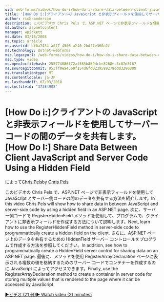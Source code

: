 ```yaml
---
uid: web-forms/videos/how-do-i/how-do-i-share-data-between-client-javascript-and-server-code-using-a-hidden-field
title: '[How Do i:]クライアントの JavaScript と非表示フィールドを使用してサーバー コード間でデータの共有 |Microsoft Docs'
author: rick-anderson
description: このビデオの Chris Pels で、ASP.NET ページで非表示フィールドを使用して JavaScript とサーバー側コードの間のデータを共有する方法を紹介します。 次に、について説明しますどの t.。
ms.author: aspnetcontent
manager: wpickett
ms.date: 03/13/2008
ms.topic: article
ms.assetid: bf0a7434-a017-4506-a240-2bd27e360a2f
ms.technology: dotnet-webforms
msc.legacyurl: /web-forms/videos/how-do-i/how-do-i-share-data-between-client-javascript-and-server-code-using-a-hidden-field
msc.type: video
ms.openlocfilehash: 255774886772af585b859dcbe8268ec3c07d5f67
ms.sourcegitcommit: 953ff9ea4369f154d6fd0239599279ddd3280009
ms.translationtype: MT
ms.contentlocale: ja-JP
ms.lasthandoff: 07/03/2018
ms.locfileid: "37384908"
---
```

<a name="how-do-i-share-data-between-client-javascript-and-server-code-using-a-hidden-field"></a><span data-ttu-id="89b24-104">[How Do i:]クライアントの JavaScript と非表示フィールドを使用してサーバー コードの間のデータを共有します。</span><span class="sxs-lookup"><span data-stu-id="89b24-104">[How Do I:] Share Data Between Client JavaScript and Server Code Using a Hidden Field</span></span>
====================
<span data-ttu-id="89b24-105">によって[Chris Pels](https://twitter.com/chrispels)</span><span class="sxs-lookup"><span data-stu-id="89b24-105">by [Chris Pels](https://twitter.com/chrispels)</span></span>

<span data-ttu-id="89b24-106">このビデオの Chris Pels で、ASP.NET ページで非表示フィールドを使用して JavaScript とサーバー側コードの間のデータを共有する方法を紹介します。</span><span class="sxs-lookup"><span data-stu-id="89b24-106">In this video Chris Pels will show how to share data in between JavaScript and server-side code by using a hidden field in an ASP.NET page.</span></span> <span data-ttu-id="89b24-107">次に、サーバー側コードで RegisterHiddenField メソッドを使用して、プログラムで、クライアントに非表示フィールドを作成する方法について説明します。</span><span class="sxs-lookup"><span data-stu-id="89b24-107">Next, learn how to use the RegisterHiddenField method in server-side code to programmatically create a hidden field on the client.</span></span> <span data-ttu-id="89b24-108">さらに、ASP.NET ページ上のデータを共有するための HiddenField サーバー コントロールをプログラムで作成する方法を参照してください。</span><span class="sxs-lookup"><span data-stu-id="89b24-108">In addition, see how to programmatically create a HiddenField server control for sharing data on an ASP.NET page.</span></span> <span data-ttu-id="89b24-109">最後に、メソッドを使用 RegisterArrayDeclaration ページに表示される複数の値を格納するためのサーバー コードでコンテナーを作成するのに JavaScript によってアクセスできます。</span><span class="sxs-lookup"><span data-stu-id="89b24-109">Finally, use the RegisterArrayDeclaration method to create a container in server code for storing multiple values that is rendered to the page where it can be accessed by JavaScript.</span></span>

[<span data-ttu-id="89b24-110">&#9654;ビデオ (21 分)</span><span class="sxs-lookup"><span data-stu-id="89b24-110">&#9654; Watch video (21 minutes)</span></span>](https://channel9.msdn.com/Blogs/ASP-NET-Site-Videos/how-do-i-share-data-between-client-javascript-and-server-code-using-a-hidden-field)
